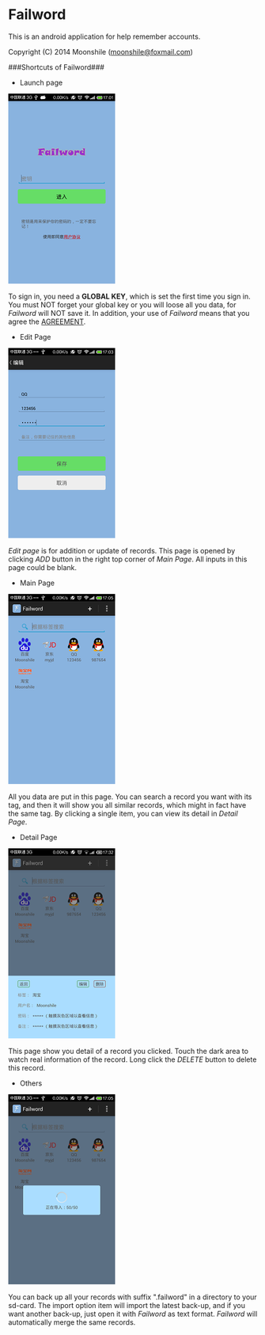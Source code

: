 Failword
========

This is an android application for help remember accounts.

Copyright (C) 2014  Moonshile (moonshile@foxmail.com)

###Shortcuts of Failword###

* Launch page

![Launch page](https://raw.githubusercontent.com/Moonshile/Failword/master/shortcuts/1.png)

To sign in, you need a **GLOBAL KEY**, which is set the first time you sign in. 
You must NOT forget your global key or you will loose all you data, for *Failword* 
will NOT save it. In addition, your use of *Failword* means that you agree the 
[AGREEMENT](http://failword.moonshile.com/post/failword-agreement).


* Edit Page

![Edit Page](https://raw.githubusercontent.com/Moonshile/Failword/master/shortcuts/2.png)

*Edit page* is for addition or update of records. This page is opened by clicking 
*ADD* button in the right top corner of *Main Page*. All inputs in this page could
be blank.

* Main Page

![Main Page](https://raw.githubusercontent.com/Moonshile/Failword/master/shortcuts/3.png)

All you data are put in this page. You can search a record you want with its tag,
and then it will show you all similar records, which might in fact have the same
tag. By clicking a single item, you can view its detail in *Detail Page*.

* Detail Page

![Detail Page](https://raw.githubusercontent.com/Moonshile/Failword/master/shortcuts/4.png)

This page show you detail of a record you clicked. Touch the dark area to watch real
information of the record. Long click the *DELETE* button to delete this record.

* Others

![Import Data](https://raw.githubusercontent.com/Moonshile/Failword/master/shortcuts/5.png)

You can back up all your records with suffix ".failword" in a directory to your sd-card.
The import option item will import the latest back-up, and if you want another back-up,
just open it with *Failword* as text format. *Failword* will automatically merge the same
records.


